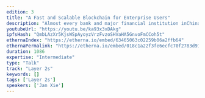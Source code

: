 ```yaml
---
edition: 3
title: "A Fast and Scalable Blockchain for Enterprise Users"
description: "Almost every bank and major financial institution inChina as well as across the world is eager to revamp their computing infrastructure through blockchain. What a blockchain designed for them should look like? Is it enough to replace PoW with PBFT? What else can we do to leverage the resources enterprise users have? You will find the answers in CITA."
youtubeUrl: "https://youtu.be/ka93x3xDAkg"
ipfsHash: "QmbLAzXr5KjsWSpAyoyzVrzFvzoSHVaHA5GnvoFmCCoh5t"
ethernaIndex: "https://etherna.io/embed/63465063c02259b06a2ffb64"
ethernaPermalink: "https://etherna.io/embed/018c1a22f3fe6ecfc70f2783d91c62cc5d63e757cdffdc46a6964178ead47abe"
duration: 1086
expertise: "Intermediate"
type: "Talk"
track: "Layer 2s"
keywords: []
tags: ['Layer 2s']
speakers: ['Jan Xie']
---
```

